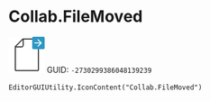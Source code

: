 # Collab.FileMoved
![](/img/Collab.FileMoved.png)
GUID: `-2730299386048139239`
```
EditorGUIUtility.IconContent("Collab.FileMoved")
```
